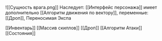 
![[Сущность врага.png]]
Наследует:
[[Интерфейс персонажа]]
имеет дополнительно [[Алгоритм движения по вектору]], переменные: [[Дроп]], Переносимая Экспа


[[Инвентарь]]
[[Массив скиллов]]
[[Дроп]]
[[Алгоритм Атаки]]
[[Состояния]]
